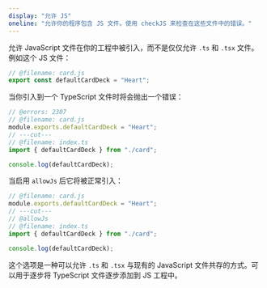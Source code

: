 ```yaml
---
display: "允许 JS"
oneline: "允许你的程序包含 JS 文件。使用 checkJS 来检查在这些文件中的错误。"
---
```


允许 JavaScript 文件在你的工程中被引入，而不是仅仅允许 `.ts` 和 `.tsx` 文件。例如这个 JS 文件：

```js twoslash
// @filename: card.js
export const defaultCardDeck = "Heart";
```

当你引入到一个 TypeScript 文件时将会抛出一个错误：

```ts twoslash
// @errors: 2307
// @filename: card.js
module.exports.defaultCardDeck = "Heart";
// ---cut---
// @filename: index.ts
import { defaultCardDeck } from "./card";

console.log(defaultCardDeck);
```

当启用 `allowJs` 后它将被正常引入：

```ts twoslash
// @filename: card.js
module.exports.defaultCardDeck = "Heart";
// ---cut---
// @allowJs
// @filename: index.ts
import { defaultCardDeck } from "./card";

console.log(defaultCardDeck);
```

这个选项是一种可以允许 `.ts` 和 `.tsx` 与现有的 JavaScript 文件共存的方式。可以用于逐步将 TypeScript 文件逐步添加到 JS 工程中。
